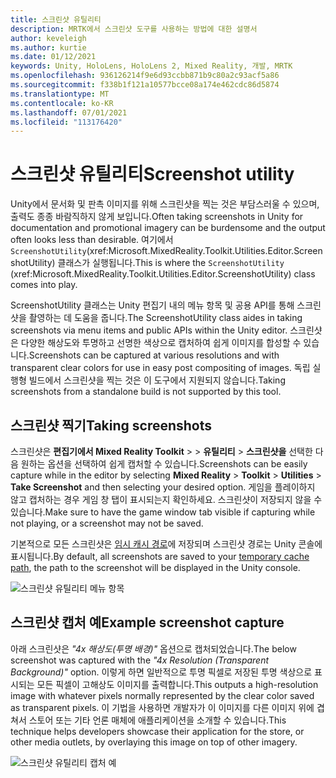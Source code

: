 ```yaml
---
title: 스크린샷 유틸리티
description: MRTK에서 스크린샷 도구를 사용하는 방법에 대한 설명서
author: keveleigh
ms.author: kurtie
ms.date: 01/12/2021
keywords: Unity, HoloLens, HoloLens 2, Mixed Reality, 개발, MRTK
ms.openlocfilehash: 936126214f9e6d93ccbb871b9c80a2c93acf5a86
ms.sourcegitcommit: f338b1f121a10577bcce08a174e462cdc86d5874
ms.translationtype: MT
ms.contentlocale: ko-KR
ms.lasthandoff: 07/01/2021
ms.locfileid: "113176420"
---
```

# <a name="screenshot-utility"></a><span data-ttu-id="1765b-104">스크린샷 유틸리티</span><span class="sxs-lookup"><span data-stu-id="1765b-104">Screenshot utility</span></span>

<span data-ttu-id="1765b-105">Unity에서 문서화 및 판촉 이미지를 위해 스크린샷을 찍는 것은 부담스러울 수 있으며, 출력도 종종 바람직하지 않게 보입니다.</span><span class="sxs-lookup"><span data-stu-id="1765b-105">Often taking screenshots in Unity for documentation and promotional imagery can be burdensome and the output often looks less than desirable.</span></span> <span data-ttu-id="1765b-106">여기에서 `ScreenshotUtility`(xref:Microsoft.MixedReality.Toolkit.Utilities.Editor.ScreenshotUtility) 클래스가 실행됩니다.</span><span class="sxs-lookup"><span data-stu-id="1765b-106">This is where the `ScreenshotUtility` (xref:Microsoft.MixedReality.Toolkit.Utilities.Editor.ScreenshotUtility) class comes into play.</span></span>

<span data-ttu-id="1765b-107">ScreenshotUtility 클래스는 Unity 편집기 내의 메뉴 항목 및 공용 API를 통해 스크린샷을 촬영하는 데 도움을 줍니다.</span><span class="sxs-lookup"><span data-stu-id="1765b-107">The ScreenshotUtility class aides in taking screenshots via menu items and public APIs within the Unity editor.</span></span> <span data-ttu-id="1765b-108">스크린샷은 다양한 해상도와 투명하고 선명한 색상으로 캡처하여 쉽게 이미지를 합성할 수 있습니다.</span><span class="sxs-lookup"><span data-stu-id="1765b-108">Screenshots can be captured at various resolutions and with transparent clear colors for use in easy post compositing of images.</span></span> <span data-ttu-id="1765b-109">독립 실행형 빌드에서 스크린샷을 찍는 것은 이 도구에서 지원되지 않습니다.</span><span class="sxs-lookup"><span data-stu-id="1765b-109">Taking screenshots from a standalone build is not supported by this tool.</span></span>

## <a name="taking-screenshots"></a><span data-ttu-id="1765b-110">스크린샷 찍기</span><span class="sxs-lookup"><span data-stu-id="1765b-110">Taking screenshots</span></span>

<span data-ttu-id="1765b-111">스크린샷은 **편집기에서 Mixed Reality Toolkit**  >    >  **유틸리티**  >  **스크린샷을** 선택한 다음 원하는 옵션을 선택하여 쉽게 캡처할 수 있습니다.</span><span class="sxs-lookup"><span data-stu-id="1765b-111">Screenshots can be easily capture while in the editor by selecting **Mixed Reality** > **Toolkit** > **Utilities** > **Take Screenshot** and then selecting your desired option.</span></span> <span data-ttu-id="1765b-112">게임을 플레이하지 않고 캡처하는 경우 게임 창 탭이 표시되는지 확인하세요. 스크린샷이 저장되지 않을 수 있습니다.</span><span class="sxs-lookup"><span data-stu-id="1765b-112">Make sure to have the game window tab visible if capturing while not playing, or a screenshot may not be saved.</span></span>

<span data-ttu-id="1765b-113">기본적으로 모든 스크린샷은 [임시 캐시 경로](https://docs.unity3d.com/ScriptReference/Application-temporaryCachePath.html)에 저장되며 스크린샷 경로는 Unity 콘솔에 표시됩니다.</span><span class="sxs-lookup"><span data-stu-id="1765b-113">By default, all screenshots are saved to your [temporary cache path](https://docs.unity3d.com/ScriptReference/Application-temporaryCachePath.html), the path to the screenshot will be displayed in the Unity console.</span></span>

![스크린샷 유틸리티 메뉴 항목](../images/screenshot-utility/MRTK_ScreenshotUtility_Menu_Item.png)

## <a name="example-screenshot-capture"></a><span data-ttu-id="1765b-115">스크린샷 캡처 예</span><span class="sxs-lookup"><span data-stu-id="1765b-115">Example screenshot capture</span></span>

<span data-ttu-id="1765b-116">아래 스크린샷은 *"4x 해상도(투명 배경)"* 옵션으로 캡처되었습니다.</span><span class="sxs-lookup"><span data-stu-id="1765b-116">The below screenshot was captured with the *"4x Resolution (Transparent Background)"* option.</span></span> <span data-ttu-id="1765b-117">이렇게 하면 일반적으로 투명 픽셀로 저장된 투명 색상으로 표시되는 모든 픽셀이 고해상도 이미지를 출력합니다.</span><span class="sxs-lookup"><span data-stu-id="1765b-117">This outputs a high-resolution image with whatever pixels normally represented by the clear color saved as transparent pixels.</span></span> <span data-ttu-id="1765b-118">이 기법을 사용하면 개발자가 이 이미지를 다른 이미지 위에 겹쳐서 스토어 또는 기타 언론 매체에 애플리케이션을 소개할 수 있습니다.</span><span class="sxs-lookup"><span data-stu-id="1765b-118">This technique helps developers showcase their application for the store, or other media outlets, by overlaying this image on top of other imagery.</span></span>

![스크린샷 유틸리티 캡처 예](../images/screenshot-utility/MRTK_ScreenshotUtility_Example_Capture.png)

